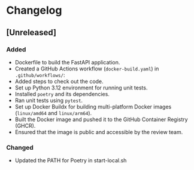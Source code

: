 # Changelog

## [Unreleased]
### Added
- Dockerfile to build the FastAPI application.
-  Created a GitHub Actions workflow (`docker-build.yaml`) in `.github/workflows/`:
  - Added steps to check out the code.
  - Set up Python 3.12 environment for running unit tests.
  - Installed `poetry` and its dependencies.
  - Ran unit tests using `pytest`.
  - Set up Docker Buildx for building multi-platform Docker images (`linux/amd64` and `linux/arm64`).
  - Built the Docker image and pushed it to the GitHub Container Registry (GHCR).
  - Ensured that the image is public and accessible by the review team.

### Changed
- Updated the PATH for Poetry in start-local.sh
